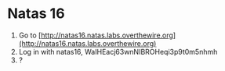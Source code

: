 # Natas 16

1. Go to [http://natas16.natas.labs.overthewire.org](http://natas16.natas.labs.overthewire.org)
2. Log in with natas16, WaIHEacj63wnNIBROHeqi3p9t0m5nhmh
3. ?